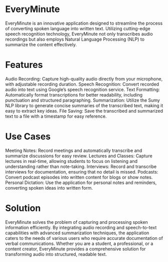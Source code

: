 # EveryMinute
EveryMinute is an innovative application designed to streamline the process of converting spoken language into written text. Utilizing cutting-edge speech recognition technology, EveryMinute not only transcribes audio recordings but also employs Natural Language Processing (NLP) to summarize the content effectively. 

# Features
Audio Recording: Capture high-quality audio directly from your microphone, with adjustable recording duration.
Speech Recognition: Convert recorded audio into text using Google’s speech recognition service.
Text Formatting: Automatically format transcriptions for better readability, including punctuation and structured paragraphing.
Summarization: Utilize the Sumy NLP library to generate concise summaries of the transcribed text, making it easy to extract key ideas.
File Saving: Save the transcribed and summarized text to a file with a timestamp for easy reference.
# Use Cases
Meeting Notes: Record meetings and automatically transcribe and summarize discussions for easy review.
Lectures and Classes: Capture lectures in real-time, allowing students to focus on listening and understanding rather than note-taking.
Interviews: Record and transcribe interviews for documentation, ensuring that no detail is missed.
Podcasts: Convert podcast episodes into written content for blogs or show notes.
Personal Dictation: Use the application for personal notes and reminders, converting spoken ideas into written form.
# Solution
EveryMinute solves the problem of capturing and processing spoken information efficiently. By integrating audio recording and speech-to-text capabilities with advanced summarization techniques, the application caters to the needs of various users who require accurate documentation of verbal communications. Whether you are a student, a professional, or a content creator, EveryMinute provides a comprehensive solution for transforming audio into structured, readable text.
